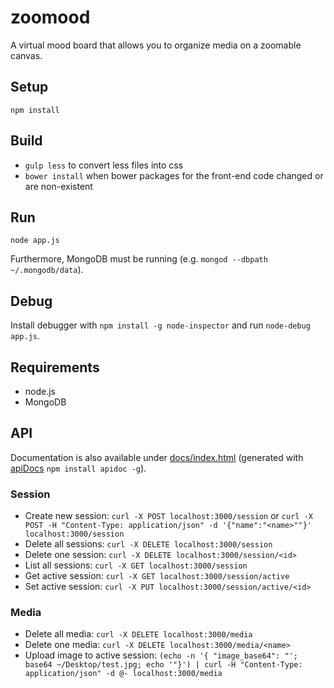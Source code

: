 # zoomood

A virtual mood board that allows you to organize media on a zoomable canvas.

## Setup
```
npm install
```

## Build

- `gulp less` to convert less files into css
- `bower install` when bower packages for the front-end code changed or are non-existent

## Run

```
node app.js
```

Furthermore, MongoDB must be running (e.g. `mongod --dbpath ~/.mongodb/data`).

## Debug

Install debugger with `npm install -g node-inspector` and run `node-debug app.js`.

## Requirements

- node.js
- MongoDB

## API

Documentation is also available under [docs/index.html](docs/index.html) (generated with [apiDocs](http://apidocjs.com) `npm install apidoc -g`).

### Session

- Create new session: `curl -X POST localhost:3000/session` or `curl -X POST -H "Content-Type: application/json" -d '{"name":"<name>""}' localhost:3000/session`
- Delete all sessions: `curl -X DELETE localhost:3000/session`
- Delete one session: `curl -X DELETE localhost:3000/session/<id>`
- List all sessions: `curl -X GET localhost:3000/session`
- Get active session: `curl -X GET localhost:3000/session/active`
- Set active session: `curl -X PUT localhost:3000/session/active/<id>`

### Media

- Delete all media: `curl -X DELETE localhost:3000/media`
- Delete one media: `curl -X DELETE localhost:3000/media/<name>`
- Upload image to active session: `(echo -n '{ "image_base64": "'; base64 ~/Desktop/test.jpg; echo '"}') | curl -H "Content-Type: application/json" -d @- localhost:3000/media`
